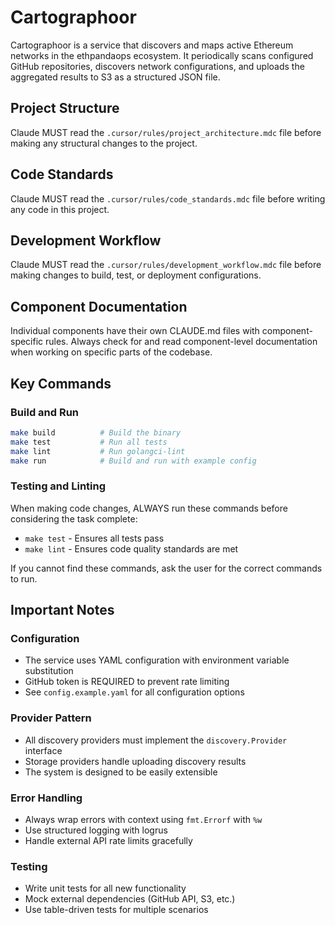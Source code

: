 # Cartographoor

Cartographoor is a service that discovers and maps active Ethereum networks in the ethpandaops ecosystem. It periodically scans configured GitHub repositories, discovers network configurations, and uploads the aggregated results to S3 as a structured JSON file.

## Project Structure
Claude MUST read the `.cursor/rules/project_architecture.mdc` file before making any structural changes to the project.

## Code Standards  
Claude MUST read the `.cursor/rules/code_standards.mdc` file before writing any code in this project.

## Development Workflow
Claude MUST read the `.cursor/rules/development_workflow.mdc` file before making changes to build, test, or deployment configurations.

## Component Documentation
Individual components have their own CLAUDE.md files with component-specific rules. Always check for and read component-level documentation when working on specific parts of the codebase.

## Key Commands

### Build and Run
```bash
make build          # Build the binary
make test           # Run all tests
make lint           # Run golangci-lint
make run            # Build and run with example config
```

### Testing and Linting
When making code changes, ALWAYS run these commands before considering the task complete:
- `make test` - Ensures all tests pass
- `make lint` - Ensures code quality standards are met

If you cannot find these commands, ask the user for the correct commands to run.

## Important Notes

### Configuration
- The service uses YAML configuration with environment variable substitution
- GitHub token is REQUIRED to prevent rate limiting
- See `config.example.yaml` for all configuration options

### Provider Pattern
- All discovery providers must implement the `discovery.Provider` interface
- Storage providers handle uploading discovery results
- The system is designed to be easily extensible

### Error Handling
- Always wrap errors with context using `fmt.Errorf` with `%w`
- Use structured logging with logrus
- Handle external API rate limits gracefully

### Testing
- Write unit tests for all new functionality
- Mock external dependencies (GitHub API, S3, etc.)
- Use table-driven tests for multiple scenarios